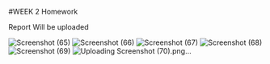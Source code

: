 #WEEK 2 Homework

Report Will be uploaded

![Screenshot (65)](https://user-images.githubusercontent.com/76596011/223251385-310d4d64-3bf0-4fa0-a706-1b3f200ecdf7.png)
![Screenshot (66)](https://user-images.githubusercontent.com/76596011/223251406-52491f88-0e17-492a-ae1b-4775a9dbd330.png)
![Screenshot (67)](https://user-images.githubusercontent.com/76596011/223251418-cd442057-26da-4189-aa25-f58f02cc45cc.png)
![Screenshot (68)](https://user-images.githubusercontent.com/76596011/223251438-e7c4bbc2-9c74-40b3-b464-c88c6526a6a3.png)
![Screenshot (69)](https://user-images.githubusercontent.com/76596011/223251485-2d5c745f-5150-480e-8aa2-b0900fafa36b.png)
![Uploading Screenshot (70).png…]()

